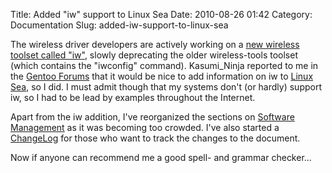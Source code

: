 Title: Added "iw" support to Linux Sea
Date: 2010-08-26 01:42
Category: Documentation
Slug: added-iw-support-to-linux-sea

The wireless driver developers are actively working on a [new wireless
toolset called
"iw"](http://wireless.kernel.org/en/users/Documentation/iw), slowly
deprecating the older wireless-tools toolset (which contains the
"iwconfig" command). Kasumi\_Ninja reported to me in the [Gentoo
Forums](https://forums.gentoo.org/viewtopic-p-6310061.html#6310061) that
it would be nice to add information on iw to [Linux
Sea](http://swift.siphos.be/linux_sea), so I did. I must admit though
that my systems don't (or hardly) support iw, so I had to be lead by
examples throughout the Internet.

Apart from the iw addition, I've reorganized the sections on [Software
Management](http://swift.siphos.be/linux_sea/ch09.html) as it was
becoming too crowded. I've also started a
[ChangeLog](http://github.com/sjvermeu/Linux-Sea/raw/master/ChangeLog)
for those who want to track the changes to the document.

Now if anyone can recommend me a good spell- and grammar checker...
